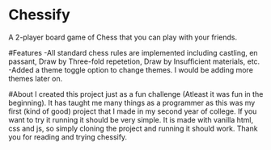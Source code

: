 # Chessify
A 2-player board game of Chess that you can play with your friends.

#Features
-All standard chess rules are implemented including castling, en passant, Draw by Three-fold repetetion, Draw by Insufficient materials, etc.
-Added a theme toggle option to change themes. I would be adding more themes later on.

#About
I created this project just as a fun challenge (Atleast it was fun in the beginning). It has taught me many things as a programmer as this was my first (kind of good) project that I made in my second year of college.
If you want to try it running it should be very simple. It is made with vanilla html, css and js, so simply cloning the project and running it should work.
Thank you for reading and trying chessify.

